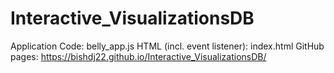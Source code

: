# Interactive_VisualizationsDB

Application Code: belly_app.js
HTML (incl. event listener): index.html
GitHub pages: https://bishdj22.github.io/Interactive_VisualizationsDB/
